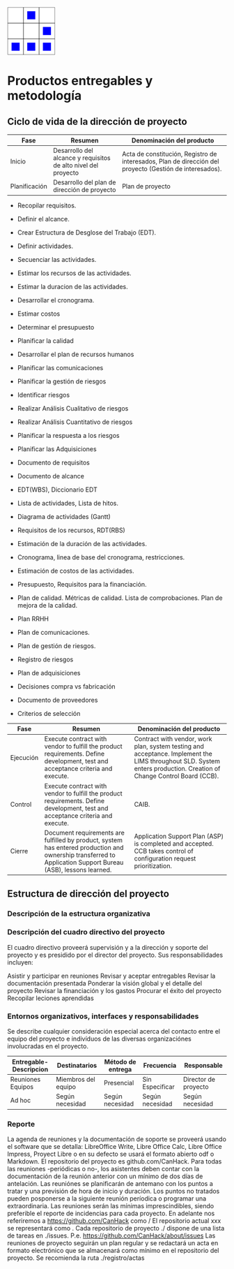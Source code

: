 

[logo]:/art/logo/canhack.png
[about_logo]:/art/logo/logo.md
[![Nuestro logo][logo]][about_logo]


Productos entregables y metodología
==================

Ciclo de vida de la dirección de proyecto
--------------

Fase | Resumen | Denominación del producto
---------- | ------- | -------------------
Inicio |Desarrollo del alcance y requisitos de alto nivel del proyecto | Acta de constitución, Registro de interesados, Plan de dirección del proyecto (Gestión de interesados).
Planificación | Desarrollo del plan de dirección de proyecto | Plan de proyecto


 * Recopilar requisitos.
 * Definir el alcance.
 * Crear Estructura de Desglose del Trabajo (EDT).
 * Definir actividades.
 * Secuenciar las actividades.
 * Estimar los recursos de las actividades.
 * Estimar la duracion de las actividades.
 * Desarrollar el cronograma.
 * Estimar costos
 * Determinar el presupuesto
 * Planificar la calidad
 * Desarrollar el plan de recursos humanos
 * Planificar las comunicaciones
 * Planificar la gestión de riesgos
 * Identificar riesgos
 * Realizar Análisis Cualitativo de riesgos
 *  Realizar Análisis Cuantitativo de riesgos
 *  Planificar la respuesta a los riesgos
 * Planificar las Adquisiciones



 * Documento de requisitos
 * Documento de alcance
 * EDT(WBS), Diccionario EDT
 * Lista de actividades, Lista de hitos.
 * Diagrama de actividades (Gantt)
 * Requisitos de los recursos, RDT(RBS)
 *  Estimación de la duración de las actividades.
 * Cronograma, linea de base del cronograma, restricciones.
 * Estimación de costos de las actividades.
 * Presupuesto, Requisitos para la financiación.
 * Plan de calidad. Métricas de calidad. Lista de comprobaciones. Plan de mejora de la calidad.
 * Plan RRHH
 * Plan de comunicaciones.
 * Plan de gestión de riesgos.
 * Registro de riesgos
 * Plan de adquisiciones
 *  Decisiones compra vs fabricación
 * Documento de proveedores
 *  Criterios de selección




Fase | Resumen | Denominación del producto
---------- | ------- | -------------------
Ejecución | Execute contract with vendor to fulfill the product requirements. Define development, test and acceptance criteria and execute.  | Contract with vendor, work plan, system testing and acceptance.  Implement the LIMS throughout SLD. System enters production. Creation of Change Control Board (CCB).
Control | Execute contract with vendor to fulfill the product requirements. Define development, test and acceptance criteria and execute.  | CAIB.
Cierre |Document requirements are fulfilled by product, system has entered production and ownership transferred to Application Support Bureau (ASB), lessons learned. | Application Support Plan (ASP) is completed and accepted. CCB takes control of configuration request prioritization.


Estructura de dirección del proyecto
--------------

### Descripción de la estructura organizativa



### Descripción del cuadro directivo del proyecto

El cuadro directivo proveerá supervisión y a la dirección y soporte del
proyecto y es presidido por el director del proyecto. Sus responsabilidades
incluyen:

 Asistir y participar en reuniones
 Revisar y aceptar entregables
 Revisar la documentación presentada
 Ponderar la visión global y el detalle del proyecto
 Revisar la financiación y los gastos
 Procurar el éxito del proyecto
 Recopilar leciones aprendidas



### Entornos organizativos, interfaces y responsabilidades

Se describe cualquier consideración especial acerca del contacto entre el
equipo del proyecto e indivíduos de las diversas organizaciónes involucradas
en el proyecto.


Entregable-Descripcion | Destinatarios | Método de entrega | Frecuencia | Responsable
---------- | ------- | ------------------- | ------ | -----
Reuniones Equipos | Miembros del equipo | Presencial | Sin Especificar | Director de proyecto
Ad hoc | Según necesidad | Según necesidad | Según necesidad | Según necesidad


### Reporte

La agenda de reuniones y la documentación de soporte se proveerá usando
el software que se detalla: LibreOffice Write, Libre Office Calc, Libre Office Impress,
Proyect Libre o en su defecto se usará el formato abierto odf o Markdown.
El repositorio del proyecto es github.com/CanHack.
Para todas las reuniones -periódicas o no-, los asistentes deben contar con la documentación de la reunión anterior con un mínimo de dos días de antelación.
Las reuniónes se planificarán de antemano con los puntos a tratar y una previsión de hora de inicio y duración.
Los puntos no tratados pueden posponerse a la siguiente reunión períodica o programar una extraordinaria.
Las reuniones serán las mínimas imprescindibles, siendo preferible el reporte de incidencias para cada proyecto.
En adelante nos referiremos a https://github.com/CanHack como /
El repositorio actual xxx se representará como .
Cada repositorio de proyecto ./ dispone de una lista de tareas en ./issues.
P.e. https://github.com/CanHack/about/issues
Las reuniones de proyecto seguirán un plan regular y se redactará un acta en formato electrónico que se almacenará como mínimo en el repositorio del proyecto. Se recomienda la ruta ./registro/actas
